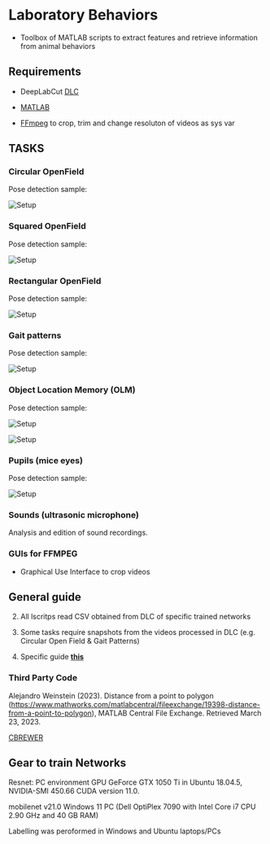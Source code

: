 # Laboratory Behaviors

+ Toolbox of MATLAB scripts to extract features and retrieve information from animal behaviors


## Requirements

- DeepLabCut [DLC](https://deeplabcut.github.io/DeepLabCut/README.html)

- [MATLAB](https://la.mathworks.com/)

- [FFmpeg](https://www.ffmpeg.org/) to crop, trim and change resoluton of videos as sys var


## TASKS


### Circular OpenField

Pose detection sample:

![Setup](/Figures/OpenField_Mice.png "Circular Open Field")

### Squared OpenField

Pose detection sample:

![Setup](/Figures/SQR_OpenField.png "Rectangular Open Field")

### Rectangular OpenField

Pose detection sample:

![Setup](/Figures/OpenField_Mice.png "Circular Open Field")

### Gait patterns

Pose detection sample:

![Setup](/Figures/Gait_Mice.png "Gait Patterns")


### Object Location Memory (OLM)

Pose detection sample:

![Setup](/Figures/OLM_task_A.png "Sinlge mouse")

![Setup](/Figures/OLM_task_B.png "Sinlge mouse and optic fiber")


### Pupils (mice eyes)

Pose detection sample:

![Setup](/Figures/Pupils.png "Mouse in Go/NoGo task")

### Sounds (ultrasonic microphone)

Analysis and edition of sound recordings.

### GUIs for FFMPEG 

- Graphical Use Interface to crop videos


## General guide

2. All lscritps read CSV obtained from DLC of specific trained networks

3. Some tasks require snapshots from the videos processed in DLC (e.g. Circular Open Field & Gait Patterns)

4. Specific guide [**this**](http://htmlpreview.github.io/?https://github.com/vladscript/labbehavior/blob/master/html/USER_GUIDE.html)

### Third Party Code

Alejandro Weinstein (2023). Distance from a point to polygon (https://www.mathworks.com/matlabcentral/fileexchange/19398-distance-from-a-point-to-polygon), MATLAB Central File Exchange. Retrieved March 23, 2023.

[CBREWER](https://www.mathworks.com/matlabcentral/fileexchange/58350-cbrewer2)

## Gear to train Networks

Resnet:
PC environment GPU GeForce GTX 1050 Ti in Ubuntu 18.04.5,
NVIDIA-SMI 450.66 CUDA version 11.0.

mobilenet v21.0
Windows 11 PC (Dell OptiPlex 7090 with Intel Core i7 CPU 2.90 GHz and 40 GB RAM) 

Labelling was peroformed in Windows and Ubuntu laptops/PCs